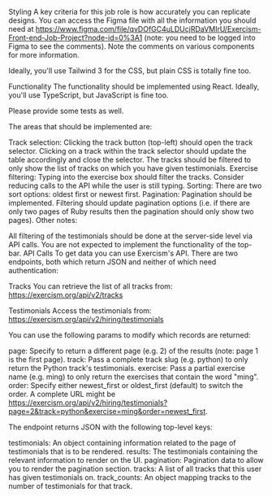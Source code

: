 Styling
A key criteria for this job role is how accurately you can replicate designs. You can access the Figma file with all the information you should need at https://www.figma.com/file/qvDOfGC4uLDUcjRDaVMIrU/Exercism-Front-end-Job-Project?node-id=0%3A1 (note: you need to be logged into Figma to see the comments). Note the comments on various components for more information.

Ideally, you'll use Tailwind 3 for the CSS, but plain CSS is totally fine too.

Functionality
The functionality should be implemented using React. Ideally, you'll use TypeScript, but JavaScript is fine too.

Please provide some tests as well.

The areas that should be implemented are:

Track selection:
Clicking the track button (top-left) should open the track selector.
Clicking on a track within the track selector should update the table accordingly and close the selector.
The tracks should be filtered to only show the list of tracks on which you have given testimonials.
Exercise filtering:
Typing into the exercise box should filter the tracks.
Consider reducing calls to the API while the user is still typing.
Sorting:
There are two sort options: oldest first or newest first.
Pagination:
Pagination should be implemented.
Filtering should update pagination options (i.e. if there are only two pages of Ruby results then the pagination should only show two pages).
Other notes:

All filtering of the testimonials should be done at the server-side level via API calls.
You are not expected to implement the functionality of the top-bar.
API Calls
To get data you can use Exercism's API. There are two endpoints, both which return JSON and neither of which need authentication:

Tracks
You can retrieve the list of all tracks from: https://exercism.org/api/v2/tracks

Testimonials
Access the testimonials from: https://exercism.org/api/v2/hiring/testimonials

You can use the following params to modify which records are returned:

page: Specify to return a different page (e.g. 2) of the results (note: page 1 is the first page).
track: Pass a complete track slug (e.g. python) to only return the Python track's testimonials.
exercise: Pass a partial exercise name (e.g. ming) to only return the exercises that contain the word "ming".
order: Specify either newest_first or oldest_first (default) to switch the order.
A complete URL might be https://exercism.org/api/v2/hiring/testimonials?page=2&track=python&exercise=ming&order=newest_first.

The endpoint returns JSON with the following top-level keys:

testimonials: An object containing information related to the page of testimonials that is to be rendered.
results: The testimonials containing the relevant information to render on the UI.
pagination: Pagination data to allow you to render the pagination section.
tracks: A list of all tracks that this user has given testimonials on.
track_counts: An object mapping tracks to the number of testimonials for that track.
